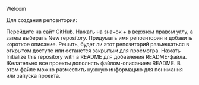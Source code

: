 Welcom

Для создания репозитория:

Перейдите на сайт GitHub. Нажать на значок + в верхнем правом углу, а затем выберать New repository.
Придумать имя репозитория и добавить короткое описание.
Решить, будет ли этот репозиторий размещаться в открытом доступе или останется закрытым для просмотра.
Нажать Initialize this repository with a README для добавления README-файла.  Желательно все проекты дополнять файлом-описанием README. В этом файле можно разместить нужную информацию для понимания или запуска проекта.

